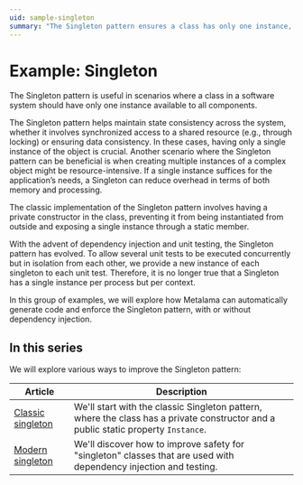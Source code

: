 ```yaml
---
uid: sample-singleton
summary: "The Singleton pattern ensures a class has only one instance, maintaining state consistency and reducing resource overhead. This series explores classic and modern Singleton implementations."
---
```


# Example: Singleton

The Singleton pattern is useful in scenarios where a class in a software system should have only one instance available to all components.

The Singleton pattern helps maintain state consistency across the system, whether it involves synchronized access to a shared resource (e.g., through locking) or ensuring data consistency. In these cases, having only a single instance of the object is crucial. Another scenario where the Singleton pattern can be beneficial is when creating multiple instances of a complex object might be resource-intensive. If a single instance suffices for the application’s needs, a Singleton can reduce overhead in terms of both memory and processing.

The classic implementation of the Singleton pattern involves having a private constructor in the class, preventing it from being instantiated from outside and exposing a single instance through a static member.

With the advent of dependency injection and unit testing, the Singleton pattern has evolved. To allow several unit tests to be executed concurrently but in isolation from each other, we provide a new instance of each singleton to each unit test. Therefore, it is no longer true that a Singleton has a single instance per process but per context.

In this group of examples, we will explore how Metalama can automatically generate code and enforce the Singleton pattern, with or without dependency injection.

## In this series

We will explore various ways to improve the Singleton pattern:

| Article                                    | Description                                                                                                                        |
|--------------------------------------------|------------------------------------------------------------------------------------------------------------------------------------|
| [Classic singleton](singleton-1/README.md) | We'll start with the classic Singleton pattern, where the class has a private constructor and a public static property `Instance`. |
| [Modern singleton](singleton-2/README.md)  | We'll discover how to improve safety for "singleton" classes that are used with dependency injection and testing.                  |

